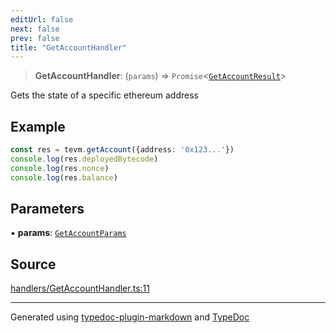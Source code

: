 ```yaml
---
editUrl: false
next: false
prev: false
title: "GetAccountHandler"
---
```


> **GetAccountHandler**: (`params`) => `Promise`\<[`GetAccountResult`](/reference/tevm/actions-types/type-aliases/getaccountresult/)\>

Gets the state of a specific ethereum address

## Example

```ts
const res = tevm.getAccount({address: '0x123...'})
console.log(res.deployedBytecode)
console.log(res.nonce)
console.log(res.balance)
```

## Parameters

▪ **params**: [`GetAccountParams`](/reference/tevm/actions-types/type-aliases/getaccountparams/)

## Source

[handlers/GetAccountHandler.ts:11](https://github.com/evmts/tevm-monorepo/blob/main/packages/actions-types/src/handlers/GetAccountHandler.ts#L11)

***
Generated using [typedoc-plugin-markdown](https://www.npmjs.com/package/typedoc-plugin-markdown) and [TypeDoc](https://typedoc.org/)
